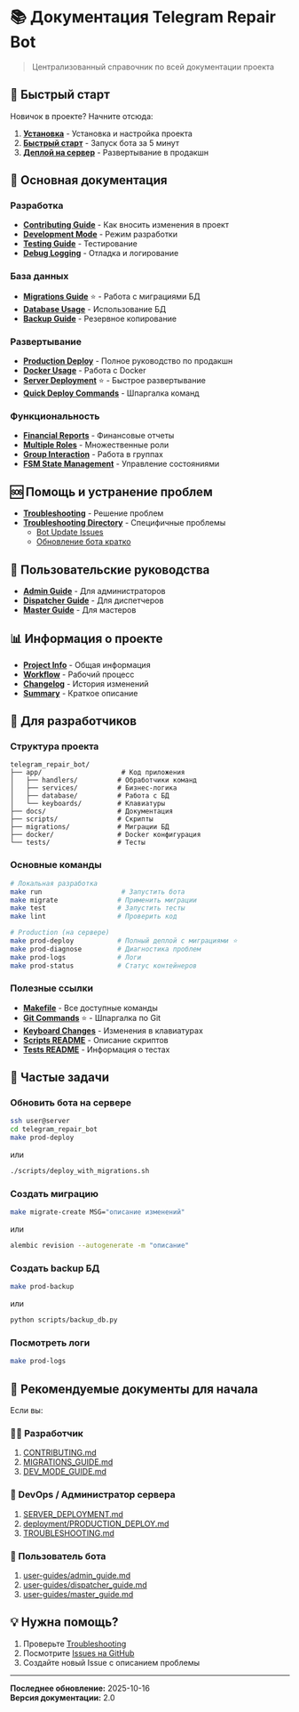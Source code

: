 # 📚 Документация Telegram Repair Bot

> Централизованный справочник по всей документации проекта

## 🚀 Быстрый старт

Новичок в проекте? Начните отсюда:

1. **[Установка](INSTALLATION.md)** - Установка и настройка проекта
2. **[Быстрый старт](QUICKSTART.md)** - Запуск бота за 5 минут
3. **[Деплой на сервер](../SERVER_DEPLOYMENT.md)** - Развертывание в продакшн

## 📖 Основная документация

### Разработка

- **[Contributing Guide](CONTRIBUTING.md)** - Как вносить изменения в проект
- **[Development Mode](DEV_MODE_GUIDE.md)** - Режим разработки
- **[Testing Guide](development/TESTING_GUIDE.md)** - Тестирование
- **[Debug Logging](DEBUG_LOGGING_GUIDE.md)** - Отладка и логирование

### База данных

- **[Migrations Guide](MIGRATIONS_GUIDE.md)** ⭐ - Работа с миграциями БД
- **[Database Usage](DATABASE_USAGE_GUIDE.md)** - Использование БД
- **[Backup Guide](BACKUP_GUIDE.md)** - Резервное копирование

### Развертывание

- **[Production Deploy](deployment/PRODUCTION_DEPLOY.md)** - Полное руководство по продакшн
- **[Docker Usage](DOCKER_USAGE.md)** - Работа с Docker
- **[Server Deployment](../SERVER_DEPLOYMENT.md)** ⭐ - Быстрое развертывание
- **[Quick Deploy Commands](deployment/QUICK_DEPLOY_COMMANDS.md)** - Шпаргалка команд

### Функциональность

- **[Financial Reports](FINANCIAL_REPORTS_GUIDE.md)** - Финансовые отчеты
- **[Multiple Roles](MULTIPLE_ROLES_GUIDE.md)** - Множественные роли
- **[Group Interaction](GROUP_INTERACTION_GUIDE.md)** - Работа в группах
- **[FSM State Management](FSM_STATE_MANAGEMENT.md)** - Управление состояниями

## 🆘 Помощь и устранение проблем

- **[Troubleshooting](TROUBLESHOOTING.md)** - Решение проблем
- **[Troubleshooting Directory](troubleshooting/)** - Специфичные проблемы
  - [Bot Update Issues](troubleshooting/BOT_UPDATE_ISSUES.md)
  - [Обновление бота кратко](troubleshooting/ОБНОВЛЕНИЕ_БОТА_КРАТКО.md)

## 👥 Пользовательские руководства

- **[Admin Guide](user-guides/admin_guide.md)** - Для администраторов
- **[Dispatcher Guide](user-guides/dispatcher_guide.md)** - Для диспетчеров
- **[Master Guide](user-guides/master_guide.md)** - Для мастеров

## 📊 Информация о проекте

- **[Project Info](PROJECT_INFO.md)** - Общая информация
- **[Workflow](WORKFLOW.md)** - Рабочий процесс
- **[Changelog](CHANGELOG.md)** - История изменений
- **[Summary](SUMMARY.md)** - Краткое описание

## 🔧 Для разработчиков

### Структура проекта

```
telegram_repair_bot/
├── app/                    # Код приложения
│   ├── handlers/          # Обработчики команд
│   ├── services/          # Бизнес-логика
│   ├── database/          # Работа с БД
│   └── keyboards/         # Клавиатуры
├── docs/                  # Документация
├── scripts/               # Скрипты
├── migrations/            # Миграции БД
├── docker/                # Docker конфигурация
└── tests/                 # Тесты
```

### Основные команды

```bash
# Локальная разработка
make run                    # Запустить бота
make migrate               # Применить миграции
make test                  # Запустить тесты
make lint                  # Проверить код

# Production (на сервере)
make prod-deploy           # Полный деплой с миграциями ⭐
make prod-diagnose         # Диагностика проблем
make prod-logs             # Логи
make prod-status           # Статус контейнеров
```

### Полезные ссылки

- **[Makefile](../Makefile)** - Все доступные команды
- **[Git Commands](GIT_COMMANDS.md)** ⭐ - Шпаргалка по Git
- **[Keyboard Changes](KEYBOARD_CHANGES.md)** - Изменения в клавиатурах
- **[Scripts README](../scripts/README.md)** - Описание скриптов
- **[Tests README](../tests/README.md)** - Информация о тестах

## 🎯 Частые задачи

### Обновить бота на сервере

```bash
ssh user@server
cd telegram_repair_bot
make prod-deploy
```

или

```bash
./scripts/deploy_with_migrations.sh
```

### Создать миграцию

```bash
make migrate-create MSG="описание изменений"
```

или

```bash
alembic revision --autogenerate -m "описание"
```

### Создать backup БД

```bash
make prod-backup
```

или

```bash
python scripts/backup_db.py
```

### Посмотреть логи

```bash
make prod-logs
```

## 🌟 Рекомендуемые документы для начала

Если вы:

### 👨‍💻 Разработчик
1. [CONTRIBUTING.md](CONTRIBUTING.md)
2. [MIGRATIONS_GUIDE.md](MIGRATIONS_GUIDE.md)
3. [DEV_MODE_GUIDE.md](DEV_MODE_GUIDE.md)

### 🚀 DevOps / Администратор сервера
1. [SERVER_DEPLOYMENT.md](../SERVER_DEPLOYMENT.md)
2. [deployment/PRODUCTION_DEPLOY.md](deployment/PRODUCTION_DEPLOY.md)
3. [TROUBLESHOOTING.md](TROUBLESHOOTING.md)

### 👤 Пользователь бота
1. [user-guides/admin_guide.md](user-guides/admin_guide.md)
2. [user-guides/dispatcher_guide.md](user-guides/dispatcher_guide.md)
3. [user-guides/master_guide.md](user-guides/master_guide.md)

## 💡 Нужна помощь?

1. Проверьте [Troubleshooting](TROUBLESHOOTING.md)
2. Посмотрите [Issues на GitHub](https://github.com/Adel7418/Status_bot/issues)
3. Создайте новый Issue с описанием проблемы

---

**Последнее обновление:** 2025-10-16  
**Версия документации:** 2.0
